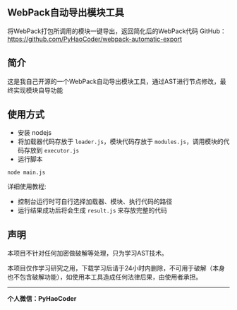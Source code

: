 ## WebPack自动导出模块工具

将WebPack打包所调用的模块一键导出，返回简化后的WebPack代码
GitHub：https://github.com/PyHaoCoder/webpack-automatic-export

## 简介

这是我自己开源的一个WebPack自动导出模块工具，通过AST进行节点修改，最终实现模块自导功能

## 使用方式

* 安装 nodejs
* 将加载器代码存放于 `loader.js`，模块代码存放于 `modules.js`，调用模块的代码存放到 `executor.js`
* 运行脚本
```shell
node main.js
```
详细使用教程:
* 控制台运行时可自行选择加载器、模块、执行代码的路径
* 运行结果成功后将会生成 `result.js` 来存放完整的代码


## 声明

本项目不针对任何加密做破解等处理，只为学习AST技术。

本项目仅作学习研究之用，下载学习后请于24小时内删除，不可用于破解（本身也不包含破解功能），如使用本工具造成任何法律后果，由使用者承担。


---
**个人微信：PyHaoCoder**
